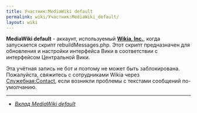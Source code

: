 ```yaml
---
title: Участник:MediaWiki default
permalink: wiki/Участник:MediaWiki_default/
layout: wiki
---
```


**MediaWiki default** - аккаунт, используемый **[Wikia,
Inc.](/wiki/Wikia:Wikia,_Inc. "wikilink")**, когда запускается скрипт
rebuildMessages.php. Этот скрипт предназначен для обновления и настройки
интерфейса Вики в соответствии с интерфейсом Центральной Вики.

Эта учётная запись не бот и поэтому не может быть заблокирована.
Пожалуйста, свяжитесь с сотрудниками Wikia через
[Служебная:Contact](Служебная:Contact "wikilink"), если возникли
проблемы с текстами сообщений по-умолчанию.

------------------------------------------------------------------------

-   *[Вклад MediaWiki
    default](/wiki/Special:Contributions/MediaWiki_default "wikilink")*
